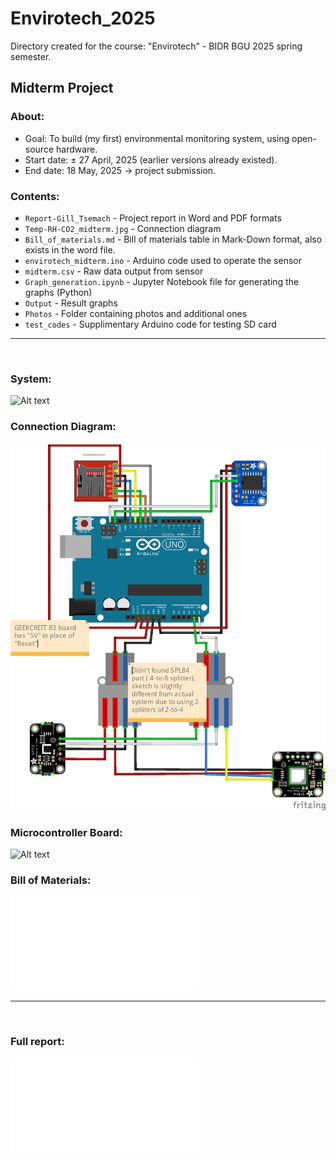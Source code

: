 # Envirotech_2025
Directory created for the course: "Envirotech" - BIDR BGU 2025 spring semester. 

## Midterm Project
### About:
* Goal: To build (my first) environmental monitoring system, using open-source hardware.
* Start date: ± 27 April, 2025 (earlier versions already existed). 
* End date: 18 May, 2025 -> project submission. 

### Contents:
* `Report-Gill_Tsemach` - Project report in Word and PDF formats 
* `Temp-RH-CO2_midterm.jpg` - Connection diagram
* `Bill_of_materials.md` - Bill of materials table in Mark-Down format, also exists in the word file.
* `envirotech_midterm.ino` - Arduino code used to operate the sensor
* `midterm.csv` - Raw data output from sensor
* `Graph_generation.ipynb` - Jupyter Notebook file for generating the graphs (Python)
* `Output` - Result graphs
* `Photos` - Folder containing photos and additional ones
* `test_codes` - Supplimentary Arduino code for testing SD card

---

<br>

### System:

![Alt text](DSC_0856.JPG)

### Connection Diagram: 

![Alt text](Temp-RH-CO2_midterm.jpg)

### Microcontroller Board:

![Alt text](DSC_0771.JPG)

### Bill of Materials:

![Alt text](Bill_ofmaterials.md)

---

<br>

### Full report:

![Alt text](Report-Gill_Tsemach.pdf)